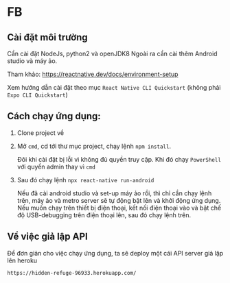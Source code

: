 # FB

## Cài đặt môi trường
Cần cài đặt NodeJs, python2 và openJDK8
Ngoài ra cần cài thêm Android studio và máy ảo.

Tham khảo: https://reactnative.dev/docs/environment-setup

Xem hướng dẫn cài đặt theo mục `React Native CLI Quickstart` (không phải `Expo CLI Quickstart`)


## Cách chạy ứng dụng:
1. Clone project về
2. Mở `cmd`, cd tới thư mục project, chạy lệnh `npm install`.

    Đôi khi cài đặt bị lỗi vì không đủ quyền truy cập. Khi đó chạy `PowerShell` với quyền admin thay vì `cmd`

3. Sau đó chạy lệnh `npx react-native run-android` 

    Nếu đã cài android studio và set-up máy ảo rồi, thì chỉ cần chạy lệnh trên, máy ảo và metro server sẽ tự động bật lên và khởi động ứng dụng. Nếu muốn chạy trên thiết bị điện thoại, kết nối điện thoại vào và bật chế độ USB-debugging trên điện thoại lên, sau đó chạy lệnh trên.

## Về việc giả lập API
Để đơn giản cho việc chạy ứng dụng, ta sẽ deploy một cái API server giả lập lên heroku 

`https://hidden-refuge-96933.herokuapp.com/`

